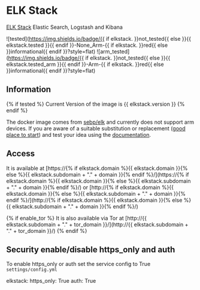 # ELK Stack

[ELK Stack](https://github.com/deviantony/docker-elk) Elastic Search, Logstash and Kibana

![tested](https://img.shields.io/badge/{{ if elkstack. }}not_tested{{ else }}{{ elkstack.tested }}{{ endif }}-None_Arm-{{ if elkstack. }}red{{ else }}informational{{ endif }}?style=flat)
![arm_tested](https://img.shields.io/badge/{{ if elkstack. }}not_tested{{ else }}{{ elkstack.tested_arm }}{{ endif }}-Arm-{{ if elkstack. }}red{{ else }}informational{{ endif }}?style=flat)

## Information

{% if tested %}
Current Version of the image is {{ elkstack.version }}
{% endif %}

The docker image comes from [sebp/elk](https://hub.docker.com/r/sebp/elk)
and currently does not support arm devices.
If you are aware of a suitable substitution or replacement ([good place to start](https://hub.docker.com/search?q=elk&type=image&architecture=arm%2Carm64)) and test your idea using the [documentation](dev/Adding-Services.md).

## Access

It is available at [https://{% if elkstack.domain %}{{ elkstack.domain }}{% else %}{{ elkstack.subdomain + "." + domain }}{% endif %}/](https://{% if elkstack.domain %}{{ elkstack.domain }}{% else %}{{ elkstack.subdomain + "." + domain }}{% endif %}/) or [http://{% if elkstack.domain %}{{ elkstack.domain }}{% else %}{{ elkstack.subdomain + "." + domain }}{% endif %}/](http://{% if elkstack.domain %}{{ elkstack.domain }}{% else %}{{ elkstack.subdomain + "." + domain }}{% endif %}/)

{% if enable_tor %}
It is also available via Tor at [http://{{ elkstack.subdomain + "." + tor_domain }}/](http://{{ elkstack.subdomain + "." + tor_domain }}/)
{% endif %}

## Security enable/disable https_only and auth

To enable https_only or auth set the service config to True
`settings/config.yml`

elkstack:
  https_only: True
  auth: True
